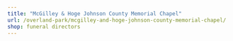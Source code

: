 ```yaml
---
title: "McGilley & Hoge Johnson County Memorial Chapel"
url: /overland-park/mcgilley-and-hoge-johnson-county-memorial-chapel/
shop: funeral directors
---
```

